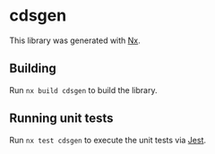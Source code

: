 # cdsgen

This library was generated with [Nx](https://nx.dev).

## Building

Run `nx build cdsgen` to build the library.

## Running unit tests

Run `nx test cdsgen` to execute the unit tests via [Jest](https://jestjs.io).
